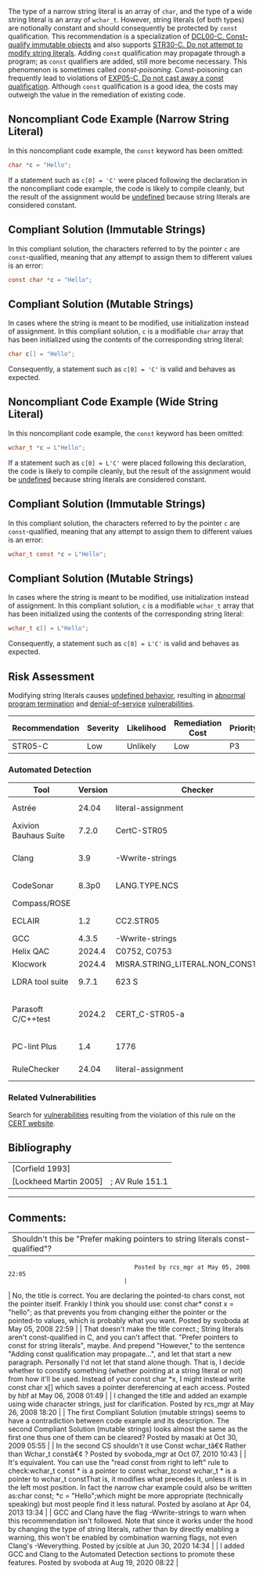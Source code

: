 The type of a narrow string literal is an array of `char`, and the type of a wide string literal is an array of `wchar_t`. However, string literals (of both types) are notionally constant and should consequently be protected by `const` qualification. This recommendation is a specialization of [DCL00-C. Const-qualify immutable objects](DCL00-C_%20Const-qualify%20immutable%20objects) and also supports [STR30-C. Do not attempt to modify string literals](STR30-C_%20Do%20not%20attempt%20to%20modify%20string%20literals).
Adding `const` qualification may propagate through a program; as `const` qualifiers are added, still more become necessary. This phenomenon is sometimes called *const-poisoning*. Const-poisoning can frequently lead to violations of [EXP05-C. Do not cast away a const qualification](EXP05-C_%20Do%20not%20cast%20away%20a%20const%20qualification). Although `const` qualification is a good idea, the costs may outweigh the value in the remediation of existing code.
## Noncompliant Code Example (Narrow String Literal)
In this noncompliant code example, the `const` keyword has been omitted:
``` c
char *c = "Hello";
```
If a statement such as `c[0] = 'C'` were placed following the declaration in the noncompliant code example, the code is likely to compile cleanly, but the result of the assignment would be [undefined](BB.-Definitions_87152273.html#BB.Definitions-undefinedbehavior) because string literals are considered constant.
## Compliant Solution (Immutable Strings)
In this compliant solution, the characters referred to by the pointer `c` are `const`-qualified, meaning that any attempt to assign them to different values is an error:
``` c
const char *c = "Hello";
```
## Compliant Solution (Mutable Strings)
In cases where the string is meant to be modified, use initialization instead of assignment. In this compliant solution, `c` is a modifiable `char` array that has been initialized using the contents of the corresponding string literal:
``` c
char c[] = "Hello";
```
Consequently, a statement such as `c[0] = 'C'` is valid and behaves as expected.
## Noncompliant Code Example (Wide String Literal)
In this noncompliant code example, the `const` keyword has been omitted:
``` c
wchar_t *c = L"Hello";
```
If a statement such as `c[0] = L'C'` were placed following this declaration, the code is likely to compile cleanly, but the result of the assignment would be [undefined](BB.-Definitions_87152273.html#BB.Definitions-undefinedbehavior) because string literals are considered constant.
## Compliant Solution (Immutable Strings)
In this compliant solution, the characters referred to by the pointer `c` are `const`-qualified, meaning that any attempt to assign them to different values is an error:
``` c
wchar_t const *c = L"Hello";
```
## Compliant Solution (Mutable Strings)
In cases where the string is meant to be modified, use initialization instead of assignment. In this compliant solution, `c` is a modifiable `wchar_t` array that has been initialized using the contents of the corresponding string literal:
``` c
wchar_t c[] = L"Hello";
```
Consequently, a statement such as `c[0] = L'C'` is valid and behaves as expected.
## Risk Assessment
Modifying string literals causes [undefined behavior](BB.-Definitions_87152273.html#BB.Definitions-undefinedbehavior), resulting in [abnormal program termination](BB.-Definitions_87152273.html#BB.Definitions-abnormaltermination) and [denial-of-service](BB.-Definitions_87152273.html#BB.Definitions-denial-of-serviceattack) [vulnerabilities](BB.-Definitions_87152273.html#BB.Definitions-vulnerability).

| Recommendation | Severity | Likelihood | Remediation Cost | Priority | Level |
| ----|----|----|----|----|----|
| STR05-C | Low | Unlikely | Low | P3 | L3 |

### Automated Detection

| Tool | Version | Checker | Description |
| ----|----|----|----|
| Astrée | 24.04 | literal-assignment | Fully checked |
| Axivion Bauhaus Suite | 7.2.0 | CertC-STR05 |  |
| Clang | 3.9 | -Wwrite-strings | Not enabled by -Weverything |
| CodeSonar | 8.3p0 | LANG.TYPE.NCS | Non-const string literal |
| Compass/ROSE |  |  |  |
| ECLAIR | 1.2 | CC2.STR05 | Fully implemented |
| GCC | 4.3.5 | -Wwrite-strings |  |
| Helix QAC | 2024.4 | C0752, C0753 |  |
| Klocwork | 2024.4 | MISRA.STRING_LITERAL.NON_CONST.2012 |  |
| LDRA tool suite | 9.7.1 | 623 S | Fully implemented |
| Parasoft C/C++test | 2024.2 | CERT_C-STR05-a | A string literal shall not be modified |
| PC-lint Plus | 1.4 | 1776 | Fully supported |
| RuleChecker | 24.04 | literal-assignment | Fully checked |

### Related Vulnerabilities
Search for [vulnerabilities](BB.-Definitions_87152273.html#BB.Definitions-vulnerability) resulting from the violation of this rule on the [CERT website](https://www.kb.cert.org/vulnotes/bymetric?searchview&query=FIELD+KEYWORDS+contains+STR05-C).
## Bibliography

|  |  |
| ----|----|
| [Corfield 1993] |  |
| [Lockheed Martin 2005] | ; AV Rule 151.1 |

------------------------------------------------------------------------
[](https://wiki.sei.cmu.edu/confluence/pages/viewpage.action?pageId=87152350) [](../c/Rec_%2007_%20Characters%20and%20Strings%20_STR_) [](../c/STR06-C_%20Do%20not%20assume%20that%20strtok__%20leaves%20the%20parse%20string%20unchanged)
## Comments:

|  |
| ----|
| Shouldn't this be "Prefer making pointers to string literals const-qualified"?
                                        Posted by rcs_mgr at May 05, 2008 22:05
                                     |
| No, the title is correct. You are declaring the pointed-to chars const, not the pointer itself.
Frankly I think you should use:
const char* const x = "hello";
as that prevents you from changing either the pointer or the pointed-to values, which is probably what you want.
                                        Posted by svoboda at May 05, 2008 22:59
                                     |
| That doesn't make the title correct.; String literals aren't const-qualified in C, and you can't affect that.
"Prefer pointers to const for string literals", maybe.
And prepend "However," to the sentence "Adding const qualification may propagate...", and let that start a new paragraph.
Personally I'd not let that stand alone though. That is, I decide whether to constify something (whether pointing at a string literal or not) from how it'll be used.
Instead of your const char *x, I might instead write const char x[] which saves a pointer dereferencing at each access.
                                        Posted by hbf at May 06, 2008 01:49
                                     |
| I changed the title and added an example using wide character strings, just for clarification.
                                        Posted by rcs_mgr at May 26, 2008 18:20
                                     |
| The first Compliant Solution (mutable strings) seems to have a contradiction between code example and its description. The second Compliant Solution (mutable strings) looks almost the same as the first one thus one of them can be cleared?
                                        Posted by masaki at Oct 30, 2009 05:55
                                     |
| In the second CS shouldn't it use
Const wchar_tâ€¢
Rather than 
Wchar_t constâ€¢
?
                                        Posted by svoboda_mgr at Oct 07, 2010 10:43
                                     |
| It's equivalent. You can use the "read const from right to left" rule to check:wchar_t const * is a pointer to const wchar_tconst wchar_t * is a pointer to wchar_t constThat is, it modifies what precedes it, unless it is in the left most position. In fact the narrow char example could also be written as:char const; *c = "Hello";which might be more appropriate (technically speaking) but most people find it less natural.
                                        Posted by asolano at Apr 04, 2013 13:34
                                     |
| GCC and Clang have the flag -Wwrite-strings to warn when this recommendation isn't followed. Note that since it works under the hood by changing the type of string literals, rather than by directly enabling a warning, this won't be enabled by combination warning flags, not even Clang's -Weverything.
                                        Posted by jcsible at Jun 30, 2020 14:34
                                     |
| I added GCC and Clang to the Automated Detection sections to promote these features.
                                        Posted by svoboda at Aug 19, 2020 08:22
                                     |


